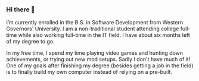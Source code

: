 ### Hi there 👋





I’m currently enrolled in the B.S. in Software Development from Western Governors' University. I am a non-traditional student attending college full-time while also working full-time in the IT field. 
I have about six months left of my degree to go. 

In my free time, I spend my time playing video games and hunting down achievements, or trying out new mod setups. Sadly I don't have much of it! 
One of my goals after finishing my degree (besides getting a job in the field) is to finally build my own computer instead of relying on a pre-built. 


